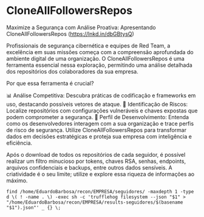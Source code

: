 # CloneAllFollowersRepos

Maximize a Segurança com Análise Proativa: Apresentando CloneAllFollowersRepos (https://lnkd.in/dbGBtysQ)

Profissionais de segurança cibernética e equipes de Red Team, a excelência em suas missões começa com a compreensão aprofundada do ambiente digital de uma organização. O CloneAllFollowersRepos é uma ferramenta essencial nessa exploração, permitindo uma análise detalhada dos repositórios dos colaboradores da sua empresa.

Por que essa ferramenta é crucial?

📊 Análise Competitiva: Descubra práticas de codificação e frameworks em uso, destacando possíveis vetores de ataque.
🔎 Identificação de Riscos: Localize repositórios com configurações vulneráveis e chaves expostas que podem comprometer a segurança.
👥 Perfil de Desenvolvimento: Entenda como os desenvolvedores interagem com a sua organização e trace perfis de risco de segurança.
Utilize CloneAllFollowersRepos para transformar dados em decisões estratégicas e proteja sua empresa com inteligência e eficiência.

Após o download de todos os repositórios de cada seguidor, é possível realizar um filtro minucioso por tokens, chaves RSA, senhas, endpoints, arquivos confidenciais e backups, entre outros dados sensíveis. A criatividade é o seu limite; utilize e explore essa riqueza de informações ao máximo.


```
find /home/EduardoBarbosa/recon/EMPRESA/seguidores/ -maxdepth 1 -type d \( ! -name . \) -exec sh -c 'trufflehog filesystem --json "$1" > "/home/EduardoBarbosa/recon/EMPRESA/results-seguidores/$(basename "$1").json"' _ {} \;
```
